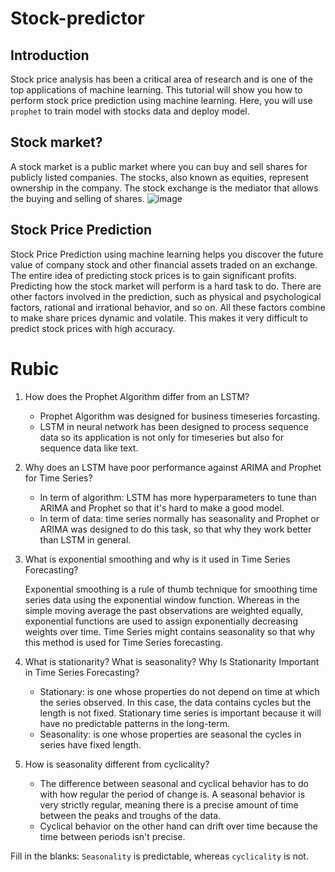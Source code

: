 # Stock-predictor
## Introduction
Stock price analysis has been a critical area of research and is one of the top applications of machine learning. This tutorial will show you how to perform stock price prediction using machine learning. Here, you will use `prophet` to train model with stocks data and deploy model.

## Stock market?
A stock market is a public market where you can buy and sell shares for publicly listed companies. The stocks, also known as equities, represent ownership in the company. The stock exchange is the mediator that allows the buying and selling of shares.
![image](https://user-images.githubusercontent.com/104602469/181874782-e6310432-693a-428e-816a-9e8aeb0b4f3c.png)

## Stock Price Prediction
Stock Price Prediction using machine learning helps you discover the future value of company stock and other financial assets traded on an exchange. The entire idea of predicting stock prices is to gain significant profits. Predicting how the stock market will perform is a hard task to do. There are other factors involved in the prediction, such as physical and psychological factors, rational and irrational behavior, and so on. All these factors combine to make share prices dynamic and volatile. This makes it very difficult to predict stock prices with high accuracy.

# Rubic

1. How does the Prophet Algorithm differ from an LSTM?
	- Prophet Algorithm was designed for business timeseries forcasting.
	- LSTM in neural network has been designed to process sequence data so its application is not only for timeseries but also for sequence data like text.

2. Why does an LSTM have poor performance against ARIMA and Prophet for Time Series?
	- In term of algorithm: LSTM has more hyperparameters to tune than ARIMA and Prophet so that it's hard to make a good model.  
	- In term of data: time series normally has seasonality and Prophet or ARIMA was designed to do this task, so that why they work better than LSTM in general.

3. What is exponential smoothing and why is it used in Time Series Forecasting?

	Exponential smoothing is a rule of thumb technique for smoothing time series data using the exponential window function. Whereas in the simple moving average the past observations are weighted equally, exponential functions are used to assign exponentially decreasing weights over time. Time Series might contains seasonality so that why this method is used for Time Series forecasting.

4. What is stationarity? What is seasonality? Why Is Stationarity Important in Time Series Forecasting?
	- Stationary: is one whose properties do not depend on time at which the series observed. In this case, the data contains cycles but the length is not fixed. Stationary time series is important because it will have no predictable patterns in the long-term.
	- Seasonality: is one whose properties are seasonal the cycles in series have fixed length.

5. How is seasonality different from cyclicality? 
	- The difference between seasonal and cyclical behavior has to do with how regular the period of change is. A seasonal behavior is very strictly regular, meaning there is a precise amount of time between the peaks and troughs of the data.
	- Cyclical behavior on the other hand can drift over time because the time between periods isn't precise.

Fill in the blanks:
`Seasonality` is predictable, whereas `cyclicality` is not.
